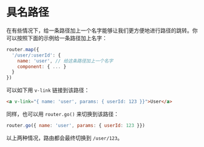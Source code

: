 # 具名路径

在有些情况下，给一条路径加上一个名字能够让我们更方便地进行路径的跳转。你可以按照下面的示例给一条路径加上名字：

``` js
router.map({
  '/user/:userId': {
    name: 'user', // 给这条路径加上一个名字
    component: { ... }
  }
})
```

可以如下用 `v-link` 链接到该路径：

``` html
<a v-link="{ name: 'user', params: { userId: 123 }}">User</a>
```

同样，也可以用 `router.go()` 来切换到该路径：

``` js
router.go({ name: 'user', params: { userId: 123 }})
```

以上两种情况，路由都会最终切换到 `/user/123`。
